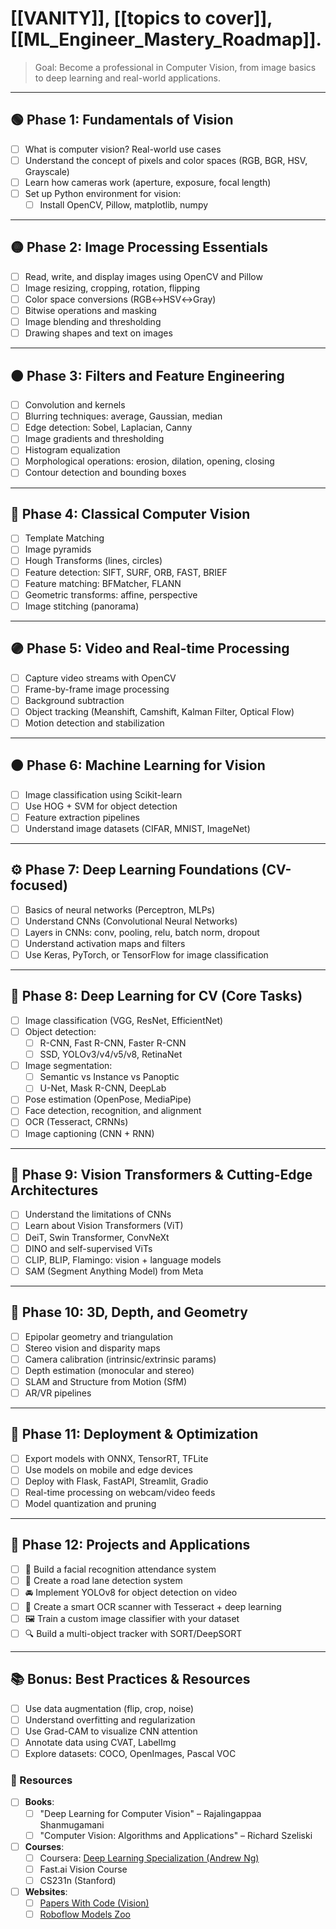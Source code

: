 # [[VANITY]], [[topics to cover]], [[ML_Engineer_Mastery_Roadmap]].

> Goal: Become a professional in Computer Vision, from image basics to deep learning and real-world applications.

---

## 🟢 Phase 1: Fundamentals of Vision
- [ ] What is computer vision? Real-world use cases
- [ ] Understand the concept of pixels and color spaces (RGB, BGR, HSV, Grayscale)
- [ ] Learn how cameras work (aperture, exposure, focal length)
- [ ] Set up Python environment for vision:
  - [ ] Install OpenCV, Pillow, matplotlib, numpy

---

## 🟡 Phase 2: Image Processing Essentials
- [ ] Read, write, and display images using OpenCV and Pillow
- [ ] Image resizing, cropping, rotation, flipping
- [ ] Color space conversions (RGB↔HSV↔Gray)
- [ ] Bitwise operations and masking
- [ ] Image blending and thresholding
- [ ] Drawing shapes and text on images

---

## 🟠 Phase 3: Filters and Feature Engineering
- [ ] Convolution and kernels
- [ ] Blurring techniques: average, Gaussian, median
- [ ] Edge detection: Sobel, Laplacian, Canny
- [ ] Image gradients and thresholding
- [ ] Histogram equalization
- [ ] Morphological operations: erosion, dilation, opening, closing
- [ ] Contour detection and bounding boxes

---

## 🔵 Phase 4: Classical Computer Vision
- [ ] Template Matching
- [ ] Image pyramids
- [ ] Hough Transforms (lines, circles)
- [ ] Feature detection: SIFT, SURF, ORB, FAST, BRIEF
- [ ] Feature matching: BFMatcher, FLANN
- [ ] Geometric transforms: affine, perspective
- [ ] Image stitching (panorama)

---

## 🟣 Phase 5: Video and Real-time Processing
- [ ] Capture video streams with OpenCV
- [ ] Frame-by-frame image processing
- [ ] Background subtraction
- [ ] Object tracking (Meanshift, Camshift, Kalman Filter, Optical Flow)
- [ ] Motion detection and stabilization

---

## 🟤 Phase 6: Machine Learning for Vision
- [ ] Image classification using Scikit-learn
- [ ] Use HOG + SVM for object detection
- [ ] Feature extraction pipelines
- [ ] Understand image datasets (CIFAR, MNIST, ImageNet)

---

## ⚙️ Phase 7: Deep Learning Foundations (CV-focused)
- [ ] Basics of neural networks (Perceptron, MLPs)
- [ ] Understand CNNs (Convolutional Neural Networks)
- [ ] Layers in CNNs: conv, pooling, relu, batch norm, dropout
- [ ] Understand activation maps and filters
- [ ] Use Keras, PyTorch, or TensorFlow for image classification

---

## 🧠 Phase 8: Deep Learning for CV (Core Tasks)
- [ ] Image classification (VGG, ResNet, EfficientNet)
- [ ] Object detection:
  - [ ] R-CNN, Fast R-CNN, Faster R-CNN
  - [ ] SSD, YOLOv3/v4/v5/v8, RetinaNet
- [ ] Image segmentation:
  - [ ] Semantic vs Instance vs Panoptic
  - [ ] U-Net, Mask R-CNN, DeepLab
- [ ] Pose estimation (OpenPose, MediaPipe)
- [ ] Face detection, recognition, and alignment
- [ ] OCR (Tesseract, CRNNs)
- [ ] Image captioning (CNN + RNN)

---

## 📐 Phase 9: Vision Transformers & Cutting-Edge Architectures
- [ ] Understand the limitations of CNNs
- [ ] Learn about Vision Transformers (ViT)
- [ ] DeiT, Swin Transformer, ConvNeXt
- [ ] DINO and self-supervised ViTs
- [ ] CLIP, BLIP, Flamingo: vision + language models
- [ ] SAM (Segment Anything Model) from Meta

---

## 🔬 Phase 10: 3D, Depth, and Geometry
- [ ] Epipolar geometry and triangulation
- [ ] Stereo vision and disparity maps
- [ ] Camera calibration (intrinsic/extrinsic params)
- [ ] Depth estimation (monocular and stereo)
- [ ] SLAM and Structure from Motion (SfM)
- [ ] AR/VR pipelines

---

## 🧩 Phase 11: Deployment & Optimization
- [ ] Export models with ONNX, TensorRT, TFLite
- [ ] Use models on mobile and edge devices
- [ ] Deploy with Flask, FastAPI, Streamlit, Gradio
- [ ] Real-time processing on webcam/video feeds
- [ ] Model quantization and pruning

---

## 🧪 Phase 12: Projects and Applications
- [ ] 📸 Build a facial recognition attendance system
- [ ] 🧹 Create a road lane detection system
- [ ] 🚘 Implement YOLOv8 for object detection on video
- [ ] 🧠 Create a smart OCR scanner with Tesseract + deep learning
- [ ] 🖼️ Train a custom image classifier with your dataset
- [ ] 🔍 Build a multi-object tracker with SORT/DeepSORT

---

## 📚 Bonus: Best Practices & Resources
- [ ] Use data augmentation (flip, crop, noise)
- [ ] Understand overfitting and regularization
- [ ] Use Grad-CAM to visualize CNN attention
- [ ] Annotate data using CVAT, LabelImg
- [ ] Explore datasets: COCO, OpenImages, Pascal VOC

### 🔗 Resources
- [ ] **Books**:
  - [ ] "Deep Learning for Computer Vision" – Rajalingappaa Shanmugamani
  - [ ] "Computer Vision: Algorithms and Applications" – Richard Szeliski
- [ ] **Courses**:
  - [ ] Coursera: [Deep Learning Specialization (Andrew Ng)](https://www.coursera.org/specializations/deep-learning)
  - [ ] Fast.ai Vision Course
  - [ ] CS231n (Stanford)
- [ ] **Websites**:
  - [ ] [Papers With Code (Vision)](https://paperswithcode.com/)
  - [ ] [Roboflow Models Zoo](https://universe.roboflow.com/)
